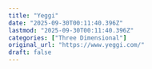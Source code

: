 ```yaml
---
title: "Yeggi"
date: "2025-09-30T00:11:40.396Z"
lastmod: "2025-09-30T00:11:40.396Z"
categories: ["Three Dimensional"]
original_url: "https://www.yeggi.com/"
draft: false
---
```

